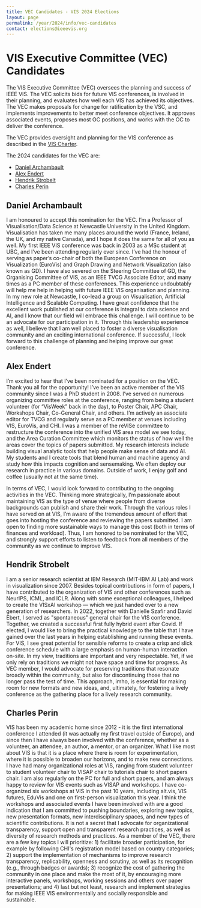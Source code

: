```yaml
---
title: VEC Candidates - VIS 2024 Elections
layout: page
permalink: /year/2024/info/vec-candidates
contact: elections@ieeevis.org
---
```


# VIS Executive Committee (VEC) Candidates 
The VIS Executive Committee (VEC) oversees the planning and success of IEEE VIS. The VEC solicits bids for future VIS conferences, is involved in their planning, and evaluates how well each VIS has achieved its objectives. The VEC makes proposals for change for ratification by the VSC, and implements improvements to better meet conference objectives. It approves associated events, proposes most OC positions, and works with the OC to deliver the conference.

The VEC provides oversight and planning for the VIS conference as described in the [VIS Charter](http://ieeevis.org/governance/IEEE-governance-structure).

The 2024 candidates for the VEC are:
* [Daniel Archambault](#daniel-archambault)
* [Alex Endert](#alex-endert)
* [Hendrik Strobelt](#hendrik-strobelt)
* [Charles Perin](#charles-perin)
  
## Daniel Archambault
I am honoured to accept this nomination for the VEC. I’m a Professor of Visualisation/Data Science at Newcastle University in the United Kingdom. Visualisation has taken me many places around the world (France, Ireland, the UK, and my native Canada), and I hope it does the same for all of you as well. My first IEEE VIS conference was back in 2003 as a MSc student at UBC, and I’ve been attending regularly ever since. I’ve had the honour of serving as paper’s co-chair of both the European Conference on Visualization (EuroVis) and Graph Drawing and Network Visualization (also known as GD). I have also severed on the Steering Committee of GD, the Organising Committee of VIS, as an IEEE TVCG Associate Editor, and many times as a PC member of these conferences. This experience undoubtably will help me help in helping with future IEEE VIS organisation and planning. In my new role at Newcastle, I co-lead a group on Visualisation, Artificial Intelligence and Scalable Computing. I have great confidence that the excellent work published at our conference is integral to data science and AI, and I know that our field will embrace this challenge. I will continue to be an advocate for our participation in it. Through this leadership experience as well, I believe that I am well placed to foster a diverse visualisation community and an exciting international conference. If successful, I look forward to this challenge of planning and helping improve our great conference.

## Alex Endert
I’m excited to hear that I’ve been nominated for a position on the VEC. Thank you all for the opportunity! I’ve been an active member of the VIS community since I was a PhD student in 2008. I’ve served on numerous organizing committee roles at the conference, ranging from being a student volunteer (for “VisWeek” back in the day), to Poster Chair, APC Chair, Workshops Chair, Co-General Chair, and others. I’m actively an associate editor for TVCG and regularly serve as a PC member at venues including VIS, EuroVis, and CHI. I was a member of the reVISe committee to restructure the conference into the unified VIS area model we see today, and the Area Curation Committee which monitors the status of how well the areas cover the topics of papers submitted. My research interests include building visual analytic tools that help people make sense of data and AI. My students and I create tools that blend human and machine agency and study how this impacts cognition and sensemaking. We often deploy our research in practice in various domains. Outside of work, I enjoy golf and coffee (usually not at the same time). 

 In terms of VEC, I would look forward to contributing to the ongoing activities in the VEC. Thinking more strategically, I’m passionate about maintaining VIS as the type of venue where people from diverse backgrounds can publish and share their work. Through the various roles I have served on at VIS, I’m aware of the tremendous amount of effort that goes into hosting the conference and reviewing the papers submitted. I am open to finding more sustainable ways to manage this cost (both in terms of finances and workload). Thus, I am honored to be nominated for the VEC, and strongly support efforts to listen to feedback from all members of the community as we continue to improve VIS. 

## Hendrik Strobelt
I am a senior research scientist at IBM Research (MIT-IBM AI Lab) and work in visualization since 2007. Besides topical contributions in form of papers, I have contributed to the organization of VIS and other conferences such as NeurIPS, ICML, and ICLR. Along with some exceptional colleagues, I helped to create the VISxAI workshop — which we just handed over to a new generation of researchers. In 2022, together with Danielle Szafir and David Ebert, I served as "spontaneous" general chair for the VIS conference. Together, we created a successful first fully hybrid event after Covid. If elected, I would like to bring the practical knowledge to the table that I have gained over the last years in helping establishing and running these events. For VIS, I see great potential for sensible reforms to create a crisp and slick conference schedule with a large emphasis on human-human interaction on-site. In my view, traditions are important and very respectable. Yet, if we only rely on traditions we might not have space and time for progress. As VEC member, I would advocate for preserving traditions that resonate broadly within the community, but also for discontinuing those that no longer pass the test of time. This approach, imho,  is essential for making room for new formats and new ideas, and, ultimately, for fostering a lively conference as the gathering place for a lively research community.

## Charles Perin
VIS has been my academic home since 2012 - it is the first international conference I attended (it was actually my first travel outside of Europe), and since then I have always been involved with the conference, whether as a volunteer, an attendee, an author, a mentor, or an organizer. What I like most about VIS is that it is a place where there is room for experimentation, where it is possible to broaden our horizons, and to make new connections. I have had many organizational roles at VIS, ranging from student volunteer to student volunteer chair to VISAP chair to tutorials chair to short papers chair. I am also regularly on the PC for full and short papers, and am always happy to review for VIS events such as VISAP and workshops. I have co-organized six workshops at VIS in the past 10 years, including alt.vis, VIS futures, EduVis and one on first-person visualization this year. I think the workshops and associated events I have been involved with are a good indication that I am committed to pushing boundaries, exploring new topics, new presentation formats, new interdisciplinary spaces, and new types of scientific contributions. It is not a secret that I advocate for organizational transparency, support open and transparent research practices, as well as diversity of research methods and practices. As a member of the VEC, there are a few key topics I will prioritize: 1) facilitate broader participation, for example by following CHI's registration model based on country categories; 2) support the implementation of mechanisms to improve research transparency, replicability, openness and scrutiny, as well as its recognition (e.g., through badges or awards); 3) recognize the cost of gathering the community in one place and make the most of it, by encouraging more interactive panels, workshops, working sessions and others over paper presentations; and 4) last but not least, research and implement strategies for making IEEE VIS environmentally and socially responsible and sustainable.
